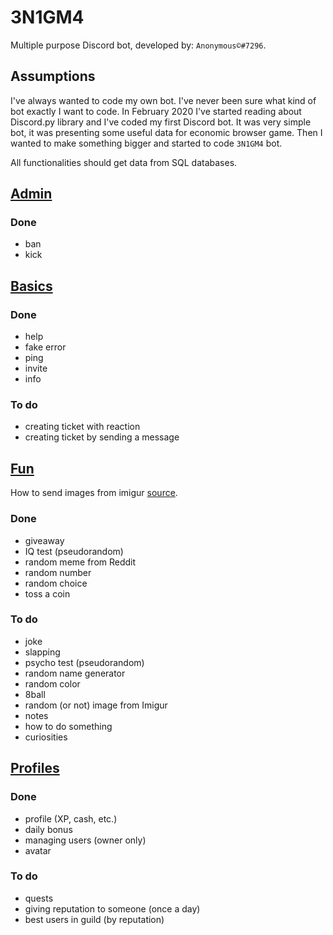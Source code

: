 # 3N1GM4
Multiple purpose Discord bot, developed by: `Anonymous©#7296`.

## Assumptions
I've always wanted to code my own bot. I've never been sure what kind of bot exactly I want to code.
In February 2020 I've started reading about Discord.py library and I've coded my first Discord bot.
It was very simple bot, it was presenting some useful data for economic browser game.
Then I wanted to make something bigger and started to code `3N1GM4` bot.

All functionalities should get data from SQL databases.

## [Admin](https://github.com/AnonymousX86/Enigma-Bot/blob/master/enigma/cogs/admin.py)
### Done
- ban
- kick

## [Basics](https://github.com/AnonymousX86/Enigma-Bot/blob/master/enigma/cogs/basics.py)
### Done
- help
- fake error
- ping
- invite
- info
### To do
- creating ticket with reaction
- creating ticket by sending a message 

## [Fun](https://github.com/AnonymousX86/Enigma-Bot/blob/master/enigma/cogs/fun.py)
How to send images from imigur [source](https://stackoverflow.com/questions/57043797/discord-py-getting-random-imgur-images).
### Done
- giveaway
- IQ test (pseudorandom)
- random meme from Reddit
- random number
- random choice
- toss a coin
### To do
- joke
- slapping
- psycho test (pseudorandom)
- random name generator
- random color
- 8ball
- random (or not) image from Imigur
- notes
- how to do something
- curiosities

## [Profiles](https://github.com/AnonymousX86/Enigma-Bot/blob/master/enigma/cogs/profiles.py)
### Done
- profile (XP, cash, etc.)
- daily bonus
- managing users (owner only)
- avatar
### To do
- quests
- giving reputation to someone (once a day)
- best users in guild (by reputation)

